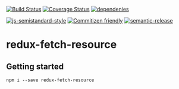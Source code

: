 [![Build Status](https://travis-ci.org/StickyCube/redux-fetch-resource.svg?branch=master)](https://travis-ci.org/StickyCube/redux-fetch-resource) [![Coverage Status](https://coveralls.io/repos/github/StickyCube/redux-fetch-resource/badge.svg?branch=master)](https://coveralls.io/github/StickyCube/redux-fetch-resource?branch=master) [![dependenies](https://david-dm.org/stickycube/redux-fetch-resource.svg)](https://david-dm.org/stickycube/redux-fetch-resource)

[![js-semistandard-style](https://img.shields.io/badge/code%20style-semistandard-brightgreen.svg?style=flat-square)](https://github.com/Flet/semistandard) [![Commitizen friendly](https://img.shields.io/badge/commitizen-friendly-brightgreen.svg)](http://commitizen.github.io/cz-cli/) [![semantic-release](https://img.shields.io/badge/%20%20%F0%9F%93%A6%F0%9F%9A%80-semantic--release-e10079.svg)](https://github.com/semantic-release/semantic-release)

# redux-fetch-resource

## Getting started

```
npm i --save redux-fetch-resource
```
